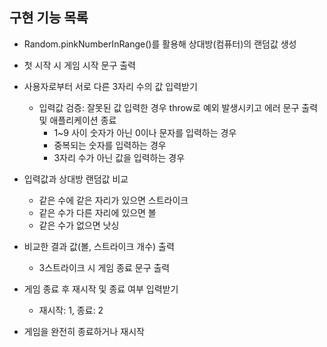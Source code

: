 ## 구현 기능 목록

- Random.pinkNumberInRange()를 활용해 상대방(컴퓨터)의 랜덤값 생성

- 첫 시작 시 게임 시작 문구 출력

- 사용자로부터 서로 다른 3자리 수의 값 입력받기

  - 입력값 검증: 잘못된 값 입력한 경우 throw로 예외 발생시키고 에러 문구 출력 및 애플리케이션 종료
    - 1~9 사이 숫자가 아닌 0이나 문자를 입력하는 경우
    - 중복되는 숫자를 입력하는 경우
    - 3자리 수가 아닌 값을 입력하는 경우

- 입력값과 상대방 랜덤값 비교

  - 같은 수에 같은 자리가 있으면 스트라이크
  - 같은 수가 다른 자리에 있으면 볼
  - 같은 수가 없으면 낫싱

- 비교한 결과 값(볼, 스트라이크 개수) 출력

  - 3스트라이크 시 게임 종료 문구 출력

- 게임 종료 후 재시작 및 종료 여부 입력받기

  - 재시작: 1, 종료: 2

- 게임을 완전히 종료하거나 재시작
